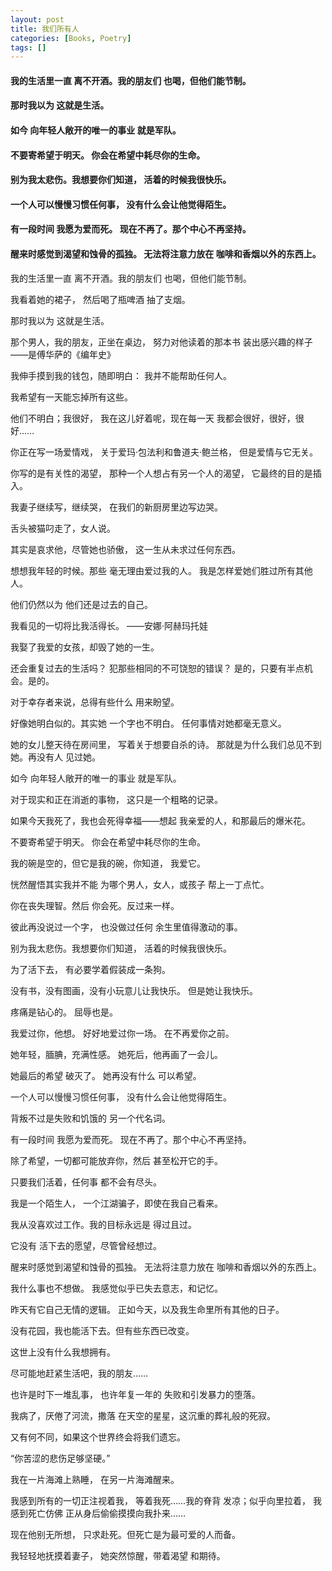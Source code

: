 ```yaml
---
layout: post
title: 我们所有人
categories: [Books, Poetry]
tags: []
---
```

#### 我的生活里一直 离不开酒。我的朋友们 也喝，但他们能节制。
#### 那时我以为 这就是生活。
#### 如今 向年轻人敞开的唯一的事业 就是军队。
#### 不要寄希望于明天。 你会在希望中耗尽你的生命。
#### 别为我太悲伤。我想要你们知道， 活着的时候我很快乐。
#### 一个人可以慢慢习惯任何事， 没有什么会让他觉得陌生。
#### 有一段时间 我愿为爱而死。 现在不再了。那个中心不再坚持。
#### 醒来时感觉到渴望和蚀骨的孤独。 无法将注意力放在 咖啡和香烟以外的东西上。
<!-- more -->
我的生活里一直 离不开酒。我的朋友们 也喝，但他们能节制。

我看着她的裙子， 然后喝了瓶啤酒 抽了支烟。

那时我以为 这就是生活。

那个男人，我的朋友，正坐在桌边， 努力对他读着的那本书 装出感兴趣的样子——是傅华萨的《编年史》

我伸手摸到我的钱包，随即明白： 我并不能帮助任何人。

我希望有一天能忘掉所有这些。

他们不明白；我很好， 我在这儿好着呢，现在每一天 我都会很好，很好，很好……

你正在写一场爱情戏， 关于爱玛·包法利和鲁道夫·鲍兰格， 但是爱情与它无关。

你写的是有关性的渴望， 那种一个人想占有另一个人的渴望， 它最终的目的是插入。

我妻子继续写，继续哭， 在我们的新厨房里边写边哭。

舌头被猫叼走了，女人说。

其实是哀求他，尽管她也骄傲， 这一生从未求过任何东西。

想想我年轻的时候。那些 毫无理由爱过我的人。 我是怎样爱她们胜过所有其他人。

他们仍然以为 他们还是过去的自己。

我看见的一切将比我活得长。 ——安娜·阿赫玛托娃

我娶了我爱的女孩，却毁了她的一生。

还会重复过去的生活吗？ 犯那些相同的不可饶恕的错误？ 是的，只要有半点机会。是的。

对于幸存者来说，总得有些什么 用来盼望。

好像她明白似的。其实她 一个字也不明白。 任何事情对她都毫无意义。

她的女儿整天待在房间里， 写着关于想要自杀的诗。 那就是为什么我们总见不到她。再没有人 见过她。

如今 向年轻人敞开的唯一的事业 就是军队。

对于现实和正在消逝的事物， 这只是一个粗略的记录。

如果今天我死了，我也会死得幸福——想起 我亲爱的人，和那最后的爆米花。

不要寄希望于明天。 你会在希望中耗尽你的生命。

我的碗是空的，但它是我的碗，你知道， 我爱它。

恍然醒悟其实我并不能 为哪个男人，女人，或孩子 帮上一丁点忙。

你在丧失理智。然后 你会死。反过来一样。

彼此再没说过一个字， 也没做过任何 余生里值得激动的事。

别为我太悲伤。我想要你们知道， 活着的时候我很快乐。

为了活下去， 有必要学着假装成一条狗。

没有书，没有图画，没有小玩意儿让我快乐。 但是她让我快乐。

疼痛是钻心的。 屈辱也是。

我爱过你，他想。 好好地爱过你一场。 在不再爱你之前。

她年轻，腼腆，充满性感。 她死后，他再画了一会儿。

她最后的希望 破灭了。 她再没有什么 可以希望。

一个人可以慢慢习惯任何事， 没有什么会让他觉得陌生。

背叛不过是失败和饥饿的 另一个代名词。

有一段时间 我愿为爱而死。 现在不再了。那个中心不再坚持。

除了希望，一切都可能放弃你，然后 甚至松开它的手。

只要我们活着，任何事 都不会有尽头。

我是一个陌生人， 一个江湖骗子，即使在我自己看来。

我从没喜欢过工作。我的目标永远是 得过且过。

它没有 活下去的愿望，尽管曾经想过。

醒来时感觉到渴望和蚀骨的孤独。 无法将注意力放在 咖啡和香烟以外的东西上。

我什么事也不想做。 我感觉似乎已失去意志，和记忆。

昨天有它自己无情的逻辑。 正如今天，以及我生命里所有其他的日子。

没有花园，我也能活下去。但有些东西已改变。

这世上没有什么我想拥有。

尽可能地赶紧生活吧，我的朋友……

也许是时下一堆乱事， 也许年复一年的 失败和引发暴力的堕落。

我病了，厌倦了河流，撒落 在天空的星星，这沉重的葬礼般的死寂。

又有何不同，如果这个世界终会将我们遗忘。

“你苦涩的悲伤足够坚硬。”

我在一片海滩上熟睡， 在另一片海滩醒来。

我感到所有的一切正注视着我， 等着我死……我的脊背 发凉；似乎向里拉着， 我感到死亡仿佛 正从身后偷偷摸摸向我扑来……

现在他别无所想， 只求赴死。但死亡是为最可爱的人而备。

我轻轻地抚摸着妻子， 她突然惊醒，带着渴望 和期待。
